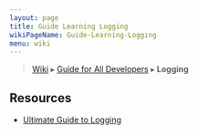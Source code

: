 ```yaml
---
layout: page
title: Guide Learning Logging
wikiPageName: Guide-Learning-Logging
menu: wiki
---
```


> [Wiki](Home) ▸ [Guide for All Developers](Guide-for-All-Developers) ▸ **Logging**

## Resources

* [Ultimate Guide to Logging](http://www.loggly.com/ultimate-guide/)
